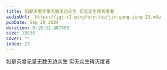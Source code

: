 ```yaml
---
title: 如是灭度无量无数无边众生 实无众生得灭度者
audioUrl:  https://jgj-r2.pingfury.top/jin-gang-jing-23.m4a
pubDate: Sep 29 2024
duration: 0:19:32.487000
size: 18830
cover: ""
index: 23
---
```

如是灭度无量无数无边众生 实无众生得灭度者